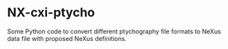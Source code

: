 # NX-cxi-ptycho

Some Python code to convert different ptychography file formats to NeXus data file with proposed NeXus definitions.
